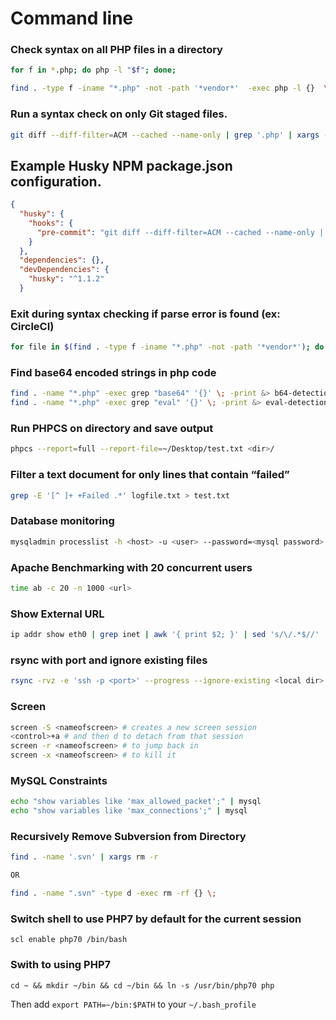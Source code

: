 # Command line

### Check syntax on all PHP files in a directory
``` bash
for f in *.php; do php -l "$f"; done;
```

``` bash
find . -type f -iname "*.php" -not -path '*vendor*'  -exec php -l {}  \;
```

### Run a syntax check on only Git staged files.
``` bash
git diff --diff-filter=ACM --cached --name-only | grep '.php' | xargs -I % php -l %
```

## Example Husky NPM package.json configuration.
``` json
{
  "husky": {
    "hooks": {
      "pre-commit": "git diff --diff-filter=ACM --cached --name-only | grep '.php' | xargs -I % php -l %"
    }
  },
  "dependencies": {},
  "devDependencies": {
    "husky": "^1.1.2"
  }
```

### Exit during syntax checking if parse error is found (ex: CircleCI)
``` bash
for file in $(find . -type f -iname "*.php" -not -path '*vendor*'); do php -l "$file"; done;
```

### Find base64 encoded strings in php code
``` bash
find . -name "*.php" -exec grep "base64" '{}' \; -print &> b64-detections.txt
find . -name "*.php" -exec grep "eval" '{}' \; -print &> eval-detections.txt
```
### Run PHPCS on directory and save output
``` bash
phpcs --report=full --report-file=~/Desktop/test.txt <dir>/
```

### Filter a text document for only lines that contain “failed”
``` bash
grep -E '[^ ]+ +Failed .*' logfile.txt > test.txt
```

### Database monitoring
``` bash
mysqladmin processlist -h <host> -u <user> --password=<mysql password>
```

### Apache Benchmarking with 20 concurrent users
``` bash
time ab -c 20 -n 1000 <url>
```

### Show External URL
``` bash
ip addr show eth0 | grep inet | awk '{ print $2; }' | sed 's/\/.*$//'
```

### rsync with port and ignore existing files
``` bash
rsync -rvz -e 'ssh -p <port>' --progress --ignore-existing <local dir> <user>@<host>:<remote dir>.
```

### Screen
``` bash
screen -S <nameofscreen> # creates a new screen session
<control>+a # and then d to detach from that session
screen -r <nameofscreen> # to jump back in
screen -x <nameofscreen> # to kill it
```

### MySQL Constraints
``` bash 
echo "show variables like 'max_allowed_packet';" | mysql
echo "show variables like 'max_connections';" | mysql
```

### Recursively Remove Subversion from Directory
``` bash
find . -name '.svn' | xargs rm -r

OR

find . -name ".svn" -type d -exec rm -rf {} \;
```

### Switch shell to use PHP7 by default for the current session
```scl enable php70 /bin/bash```

### Swith to using PHP7 
```cd ~ && mkdir ~/bin && cd ~/bin && ln -s /usr/bin/php70 php```

Then add `export PATH=~/bin:$PATH` to your `~/.bash_profile`
